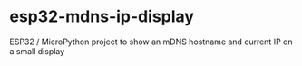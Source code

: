 # esp32-mdns-ip-display
ESP32 / MicroPython project to show an mDNS hostname and current IP on a small display
